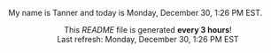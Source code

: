 My name is Tanner and today is Monday, December 30, 1:26 PM EST.

<p align="center">This <i>README</i> file is generated <b>every 3 hours</b>!</br>Last refresh: Monday, December 30, 1:26 PM EST<br /></p>
